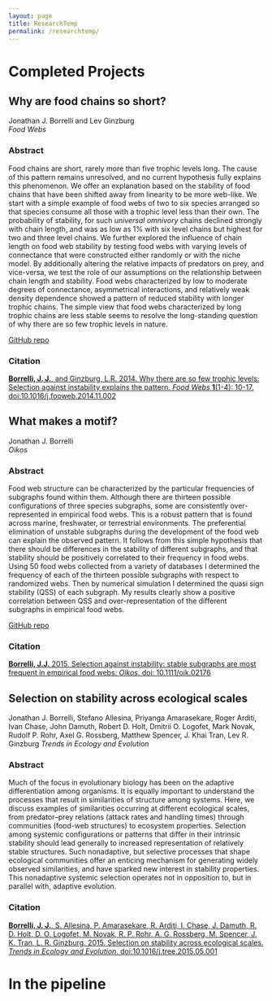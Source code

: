 ```yaml
---
layout: page  
title: ResearchTemp  
permalink: /researchtemp/  
---
```


# Completed Projects

## Why are food chains so short? 
Jonathan J. Borrelli and Lev Ginzburg  
*Food Webs*
### Abstract
Food chains are short, rarely more than five trophic levels long. The cause of this pattern remains unresolved, and no current hypothesis fully explains this phenomenon. We offer an explanation based on the stability of food chains that have been shifted away from linearity to be more web-like. We start with a simple example of food webs of two to six species arranged so that species consume all those with a trophic level less than their own. The probability of stability, for such _universal omnivory_ chains declined strongly with chain length, and was as low as 1% with six level chains but highest for two and three level chains. We further explored the influence of chain length on food web stability by testing food webs with varying levels of connectance that were constructed either randomly or with the niche model. By additionally altering the relative impacts of predators on prey, and vice-versa, we test the role of our assumptions on the relationship between chain length and stability. Food webs characterized by low to moderate degrees of connectance, asymmetrical interactions, and relatively weak density dependence showed a pattern of reduced stability with longer trophic chains. The simple view that food webs characterized by long trophic chains are less stable seems to resolve the long-standing question of why there are so few trophic levels in nature.

[GitHub repo](https://github.com/jjborrelli/Food-Chain-Length)

### Citation
[**Borrelli, J. J.**, and Ginzburg, L.R. 2014. Why there are so few trophic levels: Selection against instability explains the pattern. *Food Webs* **1**(1-4): 10-17. doi:10.1016/j,fooweb.2014.11.002](http://www.sciencedirect.com/science/article/pii/S2352249614000056)

## What makes a motif? 
Jonathan J. Borrelli  
*Oikos*
### Abstract
Food web structure can be characterized by the particular frequencies of subgraphs found within them. Although there are thirteen possible configurations of three species subgraphs, some are consistently over-represented in empirical food webs. This is a robust pattern that is found across marine, freshwater, or terrestrial environments. The preferential elimination of unstable subgraphs during the development of the food web can explain the observed pattern. It follows from this simple hypothesis that there should be differences in the stability of different subgraphs, and that stability should be positively correlated to their frequency in food webs. Using 50 food webs collected from a variety of databases I determined the frequency of each of the thirteen possible subgraphs with respect to randomized webs. Then by numerical simulation I determined the quasi sign stability (QSS) of each subgraph. My results clearly show a positive correlation between QSS and over-representation of the different subgraphs in empirical food webs. 

[GitHub repo](https://github.com/jjborrelli/Subgraph-Stability)

### Citation
[**Borrelli, J.J.** 2015. Selection against instability: stable subgraphs are most frequent in empirical food webs. *Oikos*. doi: 10.1111/oik.02176](http://onlinelibrary.wiley.com/doi/10.1111/oik.02176/abstract)


## Selection on stability across ecological scales
Jonathan J. Borrelli, Stefano Allesina, Priyanga Amarasekare, Roger Arditi, Ivan Chase, John Damuth, Robert D. Holt, Dmitrii O. Logofet, Mark Novak, Rudolf P. Rohr, Axel G. Rossberg, Matthew Spencer, J. Khai Tran, Lev R. Ginzburg
*Trends in Ecology and Evolution*
### Abstract 
Much of the focus in evolutionary biology has been on the adaptive differentiation among organisms. It is equally important to understand the processes that result in similarities of structure among systems. Here, we discuss examples of similarities occurring at different ecological scales, from predator–prey relations (attack rates and handling times) through communities (food-web structures) to ecosystem properties. Selection among systemic configurations or patterns that differ in their intrinsic stability should lead generally to increased representation of relatively stable structures. Such nonadaptive, but selective processes that shape ecological communities offer an enticing mechanism for generating widely observed similarities, and have sparked new interest in stability properties. This nonadaptive systemic selection operates not in opposition to, but in parallel with, adaptive evolution.

### Citation
[**Borrelli, J. J.**, S. Allesina, P. Amarasekare, R. Arditi, I. Chase, J. Damuth, R. D. Holt, D. O. Logofet, M. Novak, R. P. Rohr, A. G. Rossberg, M. Spencer, J. K. Tran, L. R. Ginzburg. 2015. Selection on stability across ecological scales. *Trends in Ecology and Evolution*. doi:10.1016/j.tree.2015.05.001](http://www.sciencedirect.com/science/article/pii/S0169534715001238) 

# In the pipeline

